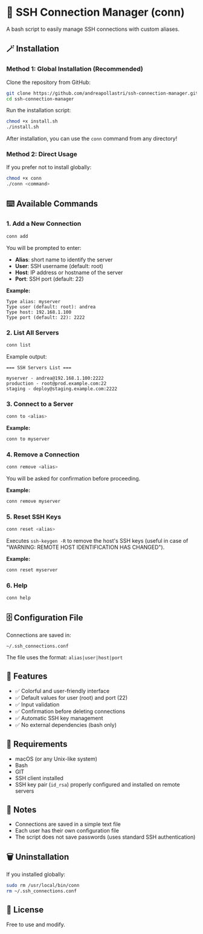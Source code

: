# 👾 SSH Connection Manager (conn)

A bash script to easily manage SSH connections with custom aliases.

## 🪄 Installation

### Method 1: Global Installation (Recommended)

Clone the repository from GitHub:

```bash
git clone https://github.com/andreapollastri/ssh-connection-manager.git
cd ssh-connection-manager
```

Run the installation script:

```bash
chmod +x install.sh
./install.sh
```

After installation, you can use the `conn` command from any directory!

### Method 2: Direct Usage

If you prefer not to install globally:

```bash
chmod +x conn
./conn <command>
```

## ⌨️ Available Commands

### 1. Add a New Connection

```bash
conn add
```

You will be prompted to enter:

- **Alias**: short name to identify the server
- **User**: SSH username (default: root)
- **Host**: IP address or hostname of the server
- **Port**: SSH port (default: 22)

**Example:**

```
Type alias: myserver
Type user (default: root): andrea
Type host: 192.168.1.100
Type port (default: 22): 2222
```

### 2. List All Servers

```bash
conn list
```

Example output:

```
=== SSH Servers List ===

myserver - andrea@192.168.1.100:2222
production - root@prod.example.com:22
staging - deploy@staging.example.com:2222
```

### 3. Connect to a Server

```bash
conn to <alias>
```

**Example:**

```bash
conn to myserver
```

### 4. Remove a Connection

```bash
conn remove <alias>
```

You will be asked for confirmation before proceeding.

**Example:**

```bash
conn remove myserver
```

### 5. Reset SSH Keys

```bash
conn reset <alias>
```

Executes `ssh-keygen -R` to remove the host's SSH keys (useful in case of "WARNING: REMOTE HOST IDENTIFICATION HAS CHANGED").

**Example:**

```bash
conn reset myserver
```

### 6. Help

```bash
conn help
```

## 🗄️ Configuration File

Connections are saved in:

```
~/.ssh_connections.conf
```

The file uses the format: `alias|user|host|port`

## 🚀 Features

- ✅ Colorful and user-friendly interface
- ✅ Default values for user (root) and port (22)
- ✅ Input validation
- ✅ Confirmation before deleting connections
- ✅ Automatic SSH key management
- ✅ No external dependencies (bash only)

## 🔧 Requirements

- macOS (or any Unix-like system)
- Bash
- GIT
- SSH client installed
- SSH key pair (`id_rsa`) properly configured and installed on remote servers

## 📝 Notes

- Connections are saved in a simple text file
- Each user has their own configuration file
- The script does not save passwords (uses standard SSH authentication)

## 🗑️ Uninstallation

If you installed globally:

```bash
sudo rm /usr/local/bin/conn
rm ~/.ssh_connections.conf
```

## 📄 License

Free to use and modify.
